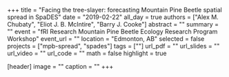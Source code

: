 +++
title = "Facing the tree-slayer: forecasting Mountain Pine Beetle spatial spread in SpaDES"
date = "2019-02-22"
all_day = true
authors = ["Alex M. Chubaty", "Eliot J. B. McIntire", "Barry J. Cooke"]
abstract = ""
summary = ""
event = "fRI Research Mountain Pine Beetle Ecology Research Program Workshop"
event_url = ""
location = "Edmonton, AB"
selected = false
projects = ["mpb-spread", "spades"]
tags = [""]
url_pdf = ""
url_slides = ""
url_video = ""
url_code = ""
math = false
highlight = true

[header]
image = ""
caption = ""
+++
